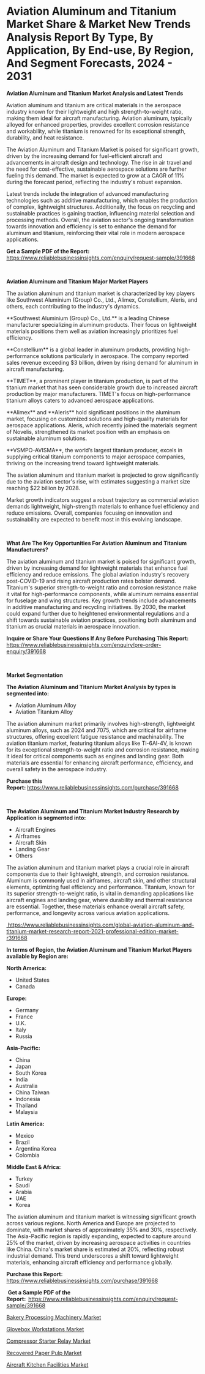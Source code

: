 <p><h1>Aviation Aluminum and Titanium Market Share & Market New Trends Analysis Report By Type, By Application, By End-use, By Region, And Segment Forecasts, 2024 - 2031</h1></p><p><strong>Aviation Aluminum and Titanium Market Analysis and Latest Trends</strong></p>
<p><p>Aviation aluminum and titanium are critical materials in the aerospace industry known for their lightweight and high strength-to-weight ratio, making them ideal for aircraft manufacturing. Aviation aluminum, typically alloyed for enhanced properties, provides excellent corrosion resistance and workability, while titanium is renowned for its exceptional strength, durability, and heat resistance.</p><p>The Aviation Aluminum and Titanium Market is poised for significant growth, driven by the increasing demand for fuel-efficient aircraft and advancements in aircraft design and technology. The rise in air travel and the need for cost-effective, sustainable aerospace solutions are further fueling this demand. The market is expected to grow at a CAGR of 11% during the forecast period, reflecting the industry's robust expansion.</p><p>Latest trends include the integration of advanced manufacturing technologies such as additive manufacturing, which enables the production of complex, lightweight structures. Additionally, the focus on recycling and sustainable practices is gaining traction, influencing material selection and processing methods. Overall, the aviation sector's ongoing transformation towards innovation and efficiency is set to enhance the demand for aluminum and titanium, reinforcing their vital role in modern aerospace applications.</p></p>
<p><strong>Get a Sample PDF of the Report:&nbsp;</strong> <a href="https://www.reliablebusinessinsights.com/enquiry/request-sample/391668?utm_campaign=60&utm_medium=2&utm_source=Github&utm_content=ia&utm_term=26102024&utm_id=aviation-aluminum-and-titanium">https://www.reliablebusinessinsights.com/enquiry/request-sample/391668</a></p>
<p>&nbsp;</p>
<p><strong>Aviation Aluminum and Titanium Major Market Players</strong></p>
<p><p>The aviation aluminum and titanium market is characterized by key players like Southwest Aluminium (Group) Co., Ltd., Alimex, Constellium, Aleris, and others, each contributing to the industry's dynamics. </p><p>**Southwest Aluminium (Group) Co., Ltd.** is a leading Chinese manufacturer specializing in aluminum products. Their focus on lightweight materials positions them well as aviation increasingly prioritizes fuel efficiency. </p><p>**Constellium** is a global leader in aluminum products, providing high-performance solutions particularly in aerospace. The company reported sales revenue exceeding $3 billion, driven by rising demand for aluminum in aircraft manufacturing. </p><p>**TIMET**, a prominent player in titanium production, is part of the titanium market that has seen considerable growth due to increased aircraft production by major manufacturers. TIMET's focus on high-performance titanium alloys caters to advanced aerospace applications. </p><p>**Alimex** and **Aleris** hold significant positions in the aluminum market, focusing on customized solutions and high-quality materials for aerospace applications. Aleris, which recently joined the materials segment of Novelis, strengthened its market position with an emphasis on sustainable aluminum solutions.</p><p>**VSMPO-AVISMA**, the world’s largest titanium producer, excels in supplying critical titanium components to major aerospace companies, thriving on the increasing trend toward lightweight materials. </p><p>The aviation aluminum and titanium market is projected to grow significantly due to the aviation sector's rise, with estimates suggesting a market size reaching $22 billion by 2028. </p><p>Market growth indicators suggest a robust trajectory as commercial aviation demands lightweight, high-strength materials to enhance fuel efficiency and reduce emissions. Overall, companies focusing on innovation and sustainability are expected to benefit most in this evolving landscape.</p></p>
<p>&nbsp;</p>
<p><strong>What Are The Key Opportunities For Aviation Aluminum and Titanium Manufacturers?</strong></p>
<p><p>The aviation aluminum and titanium market is poised for significant growth, driven by increasing demand for lightweight materials that enhance fuel efficiency and reduce emissions. The global aviation industry's recovery post-COVID-19 and rising aircraft production rates bolster demand. Titanium's superior strength-to-weight ratio and corrosion resistance make it vital for high-performance components, while aluminum remains essential for fuselage and wing structures. Key growth trends include advancements in additive manufacturing and recycling initiatives. By 2030, the market could expand further due to heightened environmental regulations and a shift towards sustainable aviation practices, positioning both aluminum and titanium as crucial materials in aerospace innovation.</p></p>
<p><strong>Inquire or Share Your Questions If Any Before Purchasing This Report:</strong> <a href="https://www.reliablebusinessinsights.com/enquiry/pre-order-enquiry/391668?utm_campaign=60&utm_medium=2&utm_source=Github&utm_content=ia&utm_term=26102024&utm_id=aviation-aluminum-and-titanium">https://www.reliablebusinessinsights.com/enquiry/pre-order-enquiry/391668</a></p>
<p>&nbsp;</p>
<p><strong>Market Segmentation</strong></p>
<p><strong>The Aviation Aluminum and Titanium Market Analysis by types is segmented into:</strong></p>
<p><ul><li>Aviation Aluminum Alloy</li><li>Aviation Titanium Alloy</li></ul></p>
<p><p>The aviation aluminum market primarily involves high-strength, lightweight aluminum alloys, such as 2024 and 7075, which are critical for airframe structures, offering excellent fatigue resistance and machinability. The aviation titanium market, featuring titanium alloys like Ti-6Al-4V, is known for its exceptional strength-to-weight ratio and corrosion resistance, making it ideal for critical components such as engines and landing gear. Both materials are essential for enhancing aircraft performance, efficiency, and overall safety in the aerospace industry.</p></p>
<p><strong>Purchase this Report:&nbsp;</strong><a href="https://www.reliablebusinessinsights.com/purchase/391668?utm_campaign=60&utm_medium=2&utm_source=Github&utm_content=ia&utm_term=26102024&utm_id=aviation-aluminum-and-titanium">https://www.reliablebusinessinsights.com/purchase/391668</a></p>
<p>&nbsp;</p>
<p><strong>The Aviation Aluminum and Titanium Market Industry Research by Application is segmented into:</strong></p>
<p><ul><li>Aircraft Engines</li><li>Airframes</li><li>Aircraft Skin</li><li>Landing Gear</li><li>Others</li></ul></p>
<p><p>The aviation aluminum and titanium market plays a crucial role in aircraft components due to their lightweight, strength, and corrosion resistance. Aluminum is commonly used in airframes, aircraft skin, and other structural elements, optimizing fuel efficiency and performance. Titanium, known for its superior strength-to-weight ratio, is vital in demanding applications like aircraft engines and landing gear, where durability and thermal resistance are essential. Together, these materials enhance overall aircraft safety, performance, and longevity across various aviation applications.</p></p>
<p><a href="https://www.reliablebusinessinsights.com/global-aviation-aluminum-and-titanium-market-research-report-2021-professional-edition-market-r391668?utm_campaign=60&utm_medium=2&utm_source=Github&utm_content=ia&utm_term=26102024&utm_id=aviation-aluminum-and-titanium">&nbsp;https://www.reliablebusinessinsights.com/global-aviation-aluminum-and-titanium-market-research-report-2021-professional-edition-market-r391668</a></p>
<p><strong>In terms of Region, the Aviation Aluminum and Titanium Market Players available by Region are:</strong></p>
<p>
    <p> <strong> North America: </strong>
        <ul>
            <li>United States</li>
            <li>Canada</li>
        </ul>
        </p> 
    <p> <strong> Europe: </strong>
        <ul>
            <li>Germany</li>
            <li>France</li>
            <li>U.K.</li>
            <li>Italy</li>
            <li>Russia</li>
        </ul>
        </p> 
    <p> <strong> Asia-Pacific: </strong>
        <ul>
            <li>China</li>
            <li>Japan</li>
            <li>South Korea</li>
            <li>India</li>
            <li>Australia</li>
            <li>China Taiwan</li>
            <li>Indonesia</li>
            <li>Thailand</li>
            <li>Malaysia</li>
        </ul>
        </p> 
    <p> <strong> Latin America: </strong>
        <ul>
            <li>Mexico</li>
            <li>Brazil</li>
            <li>Argentina Korea</li>
            <li>Colombia</li>
        </ul>
        </p> 
    <p> <strong> Middle East & Africa: </strong>
        <ul>
            <li>Turkey</li>
            <li>Saudi</li>
            <li>Arabia</li>
            <li>UAE</li>
            <li>Korea</li>
        </ul>
    </p>
    </p>
<p><p>The aviation aluminum and titanium market is witnessing significant growth across various regions. North America and Europe are projected to dominate, with market shares of approximately 35% and 30%, respectively. The Asia-Pacific region is rapidly expanding, expected to capture around 25% of the market, driven by increasing aerospace activities in countries like China. China's market share is estimated at 20%, reflecting robust industrial demand. This trend underscores a shift toward lightweight materials, enhancing aircraft efficiency and performance globally.</p></p>
<p><strong>Purchase this Report: </strong><a href="https://www.reliablebusinessinsights.com/purchase/391668?utm_campaign=60&utm_medium=2&utm_source=Github&utm_content=ia&utm_term=26102024&utm_id=aviation-aluminum-and-titanium">https://www.reliablebusinessinsights.com/purchase/391668</a></p>
<p>&nbsp;<strong>Get a Sample PDF of the Report:&nbsp;&nbsp;</strong><a href="https://www.reliablebusinessinsights.com/enquiry/request-sample/391668?utm_campaign=60&utm_medium=2&utm_source=Github&utm_content=ia&utm_term=26102024&utm_id=aviation-aluminum-and-titanium">https://www.reliablebusinessinsights.com/enquiry/request-sample/391668</a></p>
<p><strong></strong></p>
<p><p><a href="https://www.linkedin.com/pulse/bakery-processing-machinery-industry-sector-market-dynamics-xjuec?utm_campaign=60&utm_medium=2&utm_source=Github&utm_content=ia&utm_term=26102024&utm_id=aviation-aluminum-and-titanium">Bakery Processing Machinery Market</a></p><p><a href="https://issuu.com/reportprime-2/docs/glovebox-workstations-market-size-2_ef2b9a1e749e8c?utm_campaign=60&utm_medium=2&utm_source=Github&utm_content=ia&utm_term=26102024&utm_id=aviation-aluminum-and-titanium">Glovebox Workstations Market</a></p><p><a href="https://issuu.com/reportprime-2/docs/compressor-starter-relay-market-siz_70e2674e7862fb?utm_campaign=60&utm_medium=2&utm_source=Github&utm_content=ia&utm_term=26102024&utm_id=aviation-aluminum-and-titanium">Compressor Starter Relay Market</a></p><p><a href="https://github.com/arnaudyclavinec/Market-Research-Report-List-1/blob/main/recovered-paper-pulp-market.md?utm_campaign=60&utm_medium=2&utm_source=Github&utm_content=ia&utm_term=26102024&utm_id=aviation-aluminum-and-titanium">Recovered Paper Pulp Market</a></p><p><a href="https://www.linkedin.com/pulse/aircraft-kitchen-facilities-market-size-share-analysis-growth-v3zgc?utm_campaign=60&utm_medium=2&utm_source=Github&utm_content=ia&utm_term=26102024&utm_id=aviation-aluminum-and-titanium">Aircraft Kitchen Facilities Market</a></p></p>